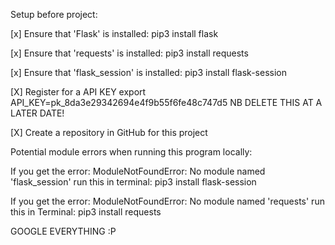 Setup before project: 

[x] Ensure that 'Flask' is installed:
    pip3 install flask

[x] Ensure that 'requests' is installed:
    pip3 install requests

[x] Ensure that 'flask_session' is installed:
    pip3 install flask-session

[X] Register for a API KEY
	export API_KEY=pk_8da3e29342694e4f9b55f6fe48c747d5
	NB DELETE THIS AT A LATER DATE!


[X] Create a repository in GitHub for this project

Potential module errors when running this program locally: 

If you get the error: 
    ModuleNotFoundError: No module named 'flask_session'
run this in terminal:
    pip3 install flask-session

If you get the error: 
    ModuleNotFoundError: No module named 'requests'
run this in Terminal:
    pip3 install requests  

GOOGLE EVERYTHING :P